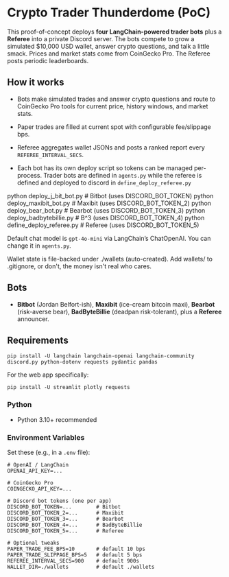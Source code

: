 # Crypto Trader Thunderdome (PoC)

This proof-of-concept deploys **four LangChain-powered trader bots** plus a **Referee** into a private Discord server. The bots compete to grow a simulated $10,000 USD wallet, answer crypto questions, and talk a little smack. Prices and market stats come from CoinGecko Pro. The Referee posts periodic leaderboards.

## How it works
- Bots make simulated trades and answer crypto questions and route to CoinGecko Pro tools for current price, history windows, and market stats.

- Paper trades are filled at current spot with configurable fee/slippage bps.

- Referee aggregates wallet JSONs and posts a ranked report every `REFEREE_INTERVAL_SECS`.

- Each bot has its own deploy script so tokens can be managed per-process. Trader bots are defined in `agents.py` while the referee is defined and deployed to discord in `define_deploy_referee.py`

python deploy_j_bit_bot.py       # Bitbot  (uses DISCORD_BOT_TOKEN)
python deploy_maxibit_bot.py     # Maxibit (uses DISCORD_BOT_TOKEN_2)
python deploy_bear_bot.py        # Bearbot (uses DISCORD_BOT_TOKEN_3)
python deploy_badbytebillie.py   # B^3     (uses DISCORD_BOT_TOKEN_4)
python define_deploy_referee.py  # Referee (uses DISCORD_BOT_TOKEN_5)

Default chat model is `gpt-4o-mini` via LangChain’s ChatOpenAI. You can change it in `agents.py`.

Wallet state is file-backed under ./wallets (auto-created). Add wallets/ to .gitignore, or don't, the money isn't real who cares.

## Bots
- **Bitbot** (Jordan Belfort-ish), **Maxibit** (ice-cream bitcoin maxi), **Bearbot** (risk-averse bear), **BadByteBillie** (deadpan risk-tolerant), plus a **Referee** announcer.

## Requirements
`pip install -U langchain langchain-openai langchain-community discord.py python-dotenv requests pydantic pandas`

For the web app specifically:

`pip install -U streamlit plotly requests`

### Python
- Python 3.10+ recommended

### Environment Variables
Set these (e.g., in a `.env` file):

```env
# OpenAI / LangChain
OPENAI_API_KEY=...

# CoinGecko Pro
COINGECKO_API_KEY=...

# Discord bot tokens (one per app)
DISCORD_BOT_TOKEN=...        # Bitbot
DISCORD_BOT_TOKEN_2=...      # Maxibit
DISCORD_BOT_TOKEN_3=...      # Bearbot
DISCORD_BOT_TOKEN_4=...      # BadByteBillie
DISCORD_BOT_TOKEN_5=...      # Referee

# Optional tweaks
PAPER_TRADE_FEE_BPS=10       # default 10 bps
PAPER_TRADE_SLIPPAGE_BPS=5   # default 5 bps
REFEREE_INTERVAL_SECS=900    # default 900s
WALLET_DIR=./wallets         # default ./wallets
